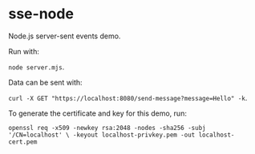 # sse-node

Node.js server-sent events demo.

Run with:

`node server.mjs`.

Data can be sent with:

`curl -X GET "https://localhost:8080/send-message?message=Hello" -k`.

To generate the certificate and key for this demo, run:

`openssl req -x509 -newkey rsa:2048 -nodes -sha256 -subj '/CN=localhost' \
  -keyout localhost-privkey.pem -out localhost-cert.pem`
